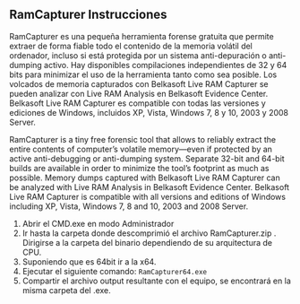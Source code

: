 ## RamCapturer Instrucciones
RamCapturer es una pequeña herramienta forense gratuita que permite extraer de forma fiable todo el contenido de la memoria volátil del ordenador, incluso si está protegida por un sistema anti-depuración o anti-dumping activo. Hay disponibles compilaciones independientes de 32 y 64 bits para minimizar el uso de la herramienta tanto como sea posible. Los volcados de memoria capturados con Belkasoft Live RAM Capturer se pueden analizar con Live RAM Analysis en Belkasoft Evidence Center. Belkasoft Live RAM Capturer es compatible con todas las versiones y ediciones de Windows, incluidos XP, Vista, Windows 7, 8 y 10, 2003 y 2008 Server.

RamCapturer   is a tiny free forensic tool that allows to reliably extract the entire contents of computer’s volatile memory—even if protected by an active anti-debugging or anti-dumping system. Separate 32-bit and 64-bit builds are available in order to minimize the tool’s footprint as much as possible. Memory dumps captured with Belkasoft Live RAM Capturer can be analyzed with Live RAM Analysis in Belkasoft Evidence Center. Belkasoft Live RAM Capturer is compatible with all versions and editions of Windows including XP, Vista, Windows 7, 8 and 10, 2003 and 2008 Server.

1. Abrir el CMD.exe en modo Administrador
2. Ir hasta la carpeta donde descomprimió el archivo RamCapturer.zip . Dirigirse a la carpeta del binario dependiendo de su arquitectura de CPU.
3. Suponiendo que es 64bit ir a la x64.
4. Ejecutar el siguiente comando: 
	```RamCapturer64.exe```
5. Compartir el archivo output resultante con el equipo, se encontrará en la misma carpeta del .exe.
